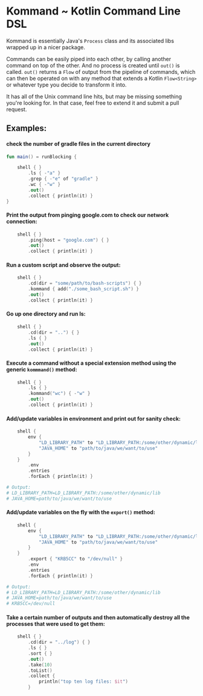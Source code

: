 # Kommand ~ Kotlin Command Line DSL

Kommand is essentially Java's `Process` class and its associated libs wrapped up
in a nicer package. 

Commands can be easily piped into each other, by calling another command on top of 
the other. And no process is created until `out()` is called. `out()` returns a 
`Flow` of output from the pipeline of commands, which can then be operated on with
any method that extends a Kotlin `Flow<String>` or whatever type you decide to 
transform it into.

It has all of the Unix command line hits, but may be missing something you're looking for. In that case, 
feel free to extend it and submit a pull request. 
 
## Examples:
 
#### check the number of gradle files in the current directory
```kotlin
fun main() = runBlocking {

    shell { }
        .ls { -"a" }
        .grep { -"e" of "gradle" }
        .wc { -"w" }
        .out()
        .collect { println(it) }
}
```

#### Print the output from pinging google.com to check our network connection:
```kotlin
    shell { }
        .ping(host = "google.com") { }
        .out()
        .collect { println(it) }
```

#### Run a custom script and observe the output:
```kotlin
    shell { }
        .cd(dir = "some/path/to/bash-scripts") { }
        .kommand { add("./some_bash_script.sh") } 
        .out()
        .collect { println(it) }
```

#### Go up one directory and run ls:
```kotlin
    shell { }
        .cd(dir = "..") { }
        .ls { }
        .out()
        .collect { println(it) }
```
    
#### Execute a command without a special extension method using the generic `kommmand()` method:
```kotlin
    shell { }
        .ls { }
        .kommand("wc") { -"w" }
        .out()
        .collect { println(it) }
```

#### Add/update variables in environment and print out for sanity check:
```kotlin
    shell { 
        env {
            "LD_LIBRARY_PATH" to "LD_LIBRARY_PATH:/some/other/dynamic/lib"
            "JAVA_HOME" to "path/to/java/we/want/to/use" 
        } 
    }
        .env
        .entries
        .forEach { println(it) }
```
```bash
# Output: 
# LD_LIBRARY_PATH=LD_LIBRARY_PATH:/some/other/dynamic/lib
# JAVA_HOME=path/to/java/we/want/to/use
```

#### Add/update variables on the fly with the `export()` method:
```kotlin
    shell {
        env {
            "LD_LIBRARY_PATH" to "LD_LIBRARY_PATH:/some/other/dynamic/lib"
            "JAVA_HOME" to "path/to/java/we/want/to/use"
        }
    }
        .export { "KRB5CC" to "/dev/null" }
        .env
        .entries
        .forEach { println(it) }
```
```bash
# Output: 
# LD_LIBRARY_PATH=LD_LIBRARY_PATH:/some/other/dynamic/lib
# JAVA_HOME=path/to/java/we/want/to/use
# KRB5CC=/dev/null 
```


#### Take a certain number of outputs and then automatically destroy all the processes that were used to get them:
```kotlin
    shell { }
        .cd(dir = "../log") { }
        .ls { }
        .sort { }
        .out()
        .take(10)
        .toList()
        .collect { 
            println("top ten log files: $it")
        }
```

